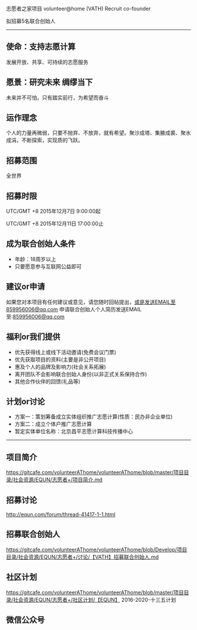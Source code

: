 志愿者之家项目 volunteer@home (VATH) Recruit co-founder

拟招募5名联合创始人

---

使命：支持志愿计算
------
发展开放、共享、可持续的志愿服务

愿景：研究未来 绸缪当下
------
未来并不可怕，只有踏实前行，为希望而奋斗

运作理念
------
个人的力量再微弱，只要不抛弃、不放弃，就有希望。聚沙成塔、集腋成裘、聚水成涓，不断探索，实现质的飞跃。

招募范围
------
全世界

招募时限
------
UTC/GMT +8 2015年12月7日 9:00:00起

UTC/GMT +8 2015年12月11日 17:00:00止

成为联合创始人条件
------
* 年龄：18周岁以上
* 只要愿意参与互联网公益即可

建议or申请
------
如果您对本项目有任何建议或意见，请您随时回帖提出，或是发送EMAIL至859956006@qq.com
申请联合创始人个人简历发送EMAIL至:859956006@qq.com

福利or我们提供
------
* 优先获得线上或线下活动邀请(免费会议门票)
* 优先获取项目的资料(主要是非公开项目)
* 惠及个人的品牌及影响力(社会关系拓展)
* 离开团队不会影响联合创始人身份(以非正式关系保持合作)
* 其他合作伙伴的回馈(礼品等)

计划or讨论
------
* 方案一：策划筹备成立实体组织推广志愿计算(性质：民办非企业单位)
* 方案二：成立个体户推广志愿计算
* 暂定实体单位名称：北京昌平志愿计算科技传播中心

---

项目简介
------
https://gitcafe.com/volunteerAThome/volunteerAThome/blob/master/项目目录/社会资源/EQUN/志愿者+/项目简介.md

招募讨论
------
http://equn.com/forum/thread-41417-1-1.html

招募联合创始人
------
https://gitcafe.com/volunteerAThome/volunteerAThome/blob/Develop/项目目录/社会资源/EQUN/志愿者+/讨论/【VATH】招募联合创始人.md

社区计划
------
https://gitcafe.com/volunteerAThome/volunteerAThome/blob/master/项目目录/社会资源/EQUN/志愿者+/社区计划/【EQUN】 2016-2020-十三五计划

微信公众号
------